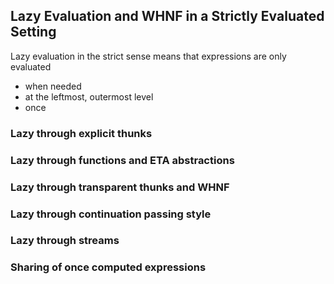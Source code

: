 ## Lazy Evaluation and WHNF in a Strictly Evaluated Setting

Lazy evaluation in the strict sense means that expressions are only evaluated

* when needed
* at the leftmost, outermost level
* once

### Lazy through explicit thunks

### Lazy through functions and ETA abstractions

### Lazy through transparent thunks and WHNF

### Lazy through continuation passing style

### Lazy through streams

### Sharing of once computed expressions

